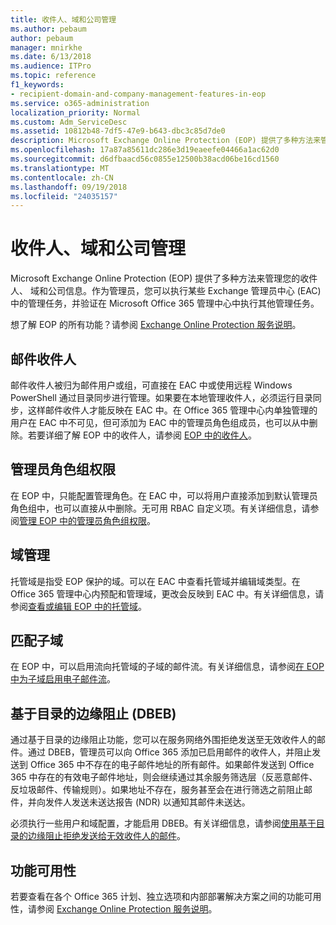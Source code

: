 ```yaml
---
title: 收件人、域和公司管理
ms.author: pebaum
author: pebaum
manager: mnirkhe
ms.date: 6/13/2018
ms.audience: ITPro
ms.topic: reference
f1_keywords:
- recipient-domain-and-company-management-features-in-eop
ms.service: o365-administration
localization_priority: Normal
ms.custom: Adm_ServiceDesc
ms.assetid: 10812b48-7df5-47e9-b643-dbc3c85d7de0
description: Microsoft Exchange Online Protection (EOP) 提供了多种方法来管理您的收件人、 域和公司信息。作为管理员，您可以执行某些 Exchange 管理员中心 (EAC) 中的管理任务，并验证在 Microsoft Office 365 管理中心中执行其他管理任务。
ms.openlocfilehash: 17a87a85611dc286e3d19eaeefe04466a1ac62d0
ms.sourcegitcommit: d6dfbaacd56c0855e12500b38acd06be16cd1560
ms.translationtype: MT
ms.contentlocale: zh-CN
ms.lasthandoff: 09/19/2018
ms.locfileid: "24035157"
---
```

# <a name="recipient-domain-and-company-management"></a>收件人、域和公司管理

Microsoft Exchange Online Protection (EOP) 提供了多种方法来管理您的收件人、 域和公司信息。作为管理员，您可以执行某些 Exchange 管理员中心 (EAC) 中的管理任务，并验证在 Microsoft Office 365 管理中心中执行其他管理任务。
  
想了解 EOP 的所有功能？请参阅 [Exchange Online Protection 服务说明](exchange-online-protection-service-description.md)。
  
## <a name="mail-recipients"></a>邮件收件人
<a name="BKMK_mailrecipients"> </a>

邮件收件人被归为邮件用户或组，可直接在 EAC 中或使用远程 Windows PowerShell 通过目录同步进行管理。如果要在本地管理收件人，必须运行目录同步，这样邮件收件人才能反映在 EAC 中。在 Office 365 管理中心内单独管理的用户在 EAC 中不可见，但可添加为 EAC 中的管理员角色组成员，也可以从中删除。若要详细了解 EOP 中的收件人，请参阅 [EOP 中的收件人](https://go.microsoft.com/fwlink/p/?LinkId=280011)。
  
## <a name="admin-role-group-permissions"></a>管理员角色组权限
<a name="BKMK_adminrolegrouppermissions"> </a>

在 EOP 中，只能配置管理角色。在 EAC 中，可以将用户直接添加到默认管理员角色组中，也可以直接从中删除。无可用 RBAC 自定义项。有关详细信息，请参阅[管理 EOP 中的管理员角色组权限](https://go.microsoft.com/fwlink/p/?LinkId=282238)。
  
## <a name="domain-management"></a>域管理
<a name="BKMK_domainmanagement"> </a>

托管域是指受 EOP 保护的域。可以在 EAC 中查看托管域并编辑域类型。在 Office 365 管理中心内预配和管理域，更改会反映到 EAC 中。有关详细信息，请参阅[查看或编辑 EOP 中的托管域](https://go.microsoft.com/fwlink/p/?LinkId=282239)。
  
## <a name="match-subdomains"></a>匹配子域
<a name="BKMK_EOP_Match_Subdomains"> </a>

在 EOP 中，可以启用流向托管域的子域的邮件流。有关详细信息，请参阅[在 EOP 中为子域启用电子邮件流](https://go.microsoft.com/fwlink/p/?LinkId=397213)。 
  
## <a name="directory-based-edge-blocking-dbeb"></a>基于目录的边缘阻止 (DBEB)
<a name="BKMK_DBEB"> </a>

通过基于目录的边缘阻止功能，您可以在服务网络外围拒绝发送至无效收件人的邮件。通过 DBEB，管理员可以向 Office 365 添加已启用邮件的收件人，并阻止发送到 Office 365 中不存在的电子邮件地址的所有邮件。如果邮件发送到 Office 365 中存在的有效电子邮件地址，则会继续通过其余服务筛选层（反恶意邮件、反垃圾邮件、传输规则）。如果地址不存在，服务甚至会在进行筛选之前阻止邮件，并向发件人发送未送达报告 (NDR) 以通知其邮件未送达。 
  
必须执行一些用户和域配置，才能启用 DBEB。有关详细信息，请参阅[使用基于目录的边缘阻止拒绝发送给无效收件人的邮件](https://go.microsoft.com/fwlink/p/?LinkId=390676)。
  
## <a name="feature-availability"></a>功能可用性
<a name="BKMK_DBEB"> </a>

若要查看在各个 Office 365 计划、独立选项和内部部署解决方案之间的功能可用性，请参阅 [Exchange Online Protection 服务说明](exchange-online-protection-service-description.md)。
  

